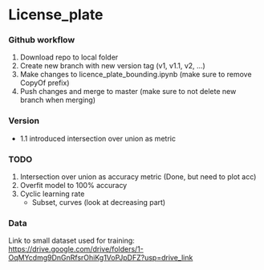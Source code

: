 # License_plate

### Github workflow 
1. Download repo to local folder
2. Create new branch with new version tag (v1, v1.1, v2, ...)
3. Make changes to licence_plate_bounding.ipynb (make sure to remove CopyOf prefix) 
4. Push changes and merge to master (make sure to not delete new branch when merging)


### Version 
- 1.1 introduced intersection over union as metric

### TODO 
1. Intersection over union as accuracy metric (Done, but need to plot acc)
2. Overfit model to 100% accuracy
3. Cyclic learning rate
   - Subset, curves (look at decreasing part)

### Data
Link to small dataset used for training:
https://drive.google.com/drive/folders/1-OqMYcdmg9DnGnRfsrOhiKg1VoPJpDFZ?usp=drive_link
